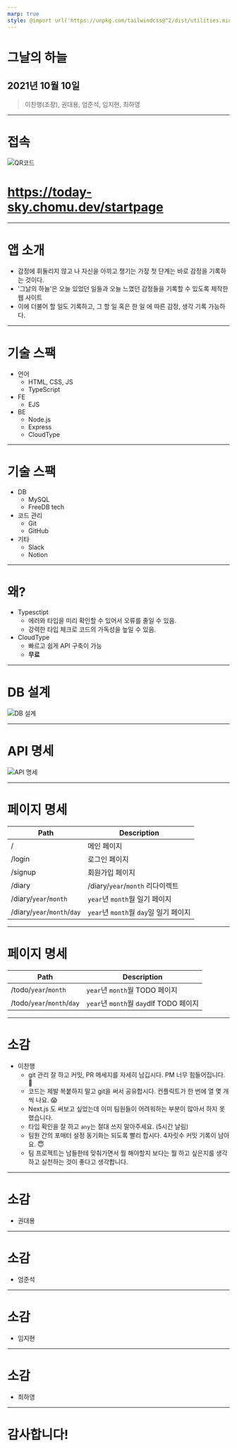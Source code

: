 ```yaml
---
marp: true
style: @import url('https://unpkg.com/tailwindcss@^2/dist/utilities.min.css');
---
```


# 그날의 하늘

## 2021년 10월 10일

> 이찬행(조장), 권대용, 엄준석, 임지현, 최하영

---

# 접속

![QR코드](/public/images/qr코드.png)

# https://today-sky.chomu.dev/startpage

---

# 앱 소개

- 감정에 휘둘리지 않고 나 자신을 아끼고 챙기는 가장 첫 단계는 바로 감정을 기록하는 것이다.
- '그날의 하늘'은 오늘 있었던 일들과 오늘 느꼈던 감정들을 기록할 수 있도록 제작한 웹 사이트
- 이에 더불어 할 일도 기록하고, 그 할 일 혹은 한 일 에 따른 감정, 생각 기록 가능하다.

---

# 기술 스팩

- 언어
  - HTML, CSS, JS
  - TypeScript
- FE
  - EJS
- BE
  - Node.js
  - Express
  - CloudType

---

# 기술 스팩

- DB
  - MySQL
  - FreeDB tech
- 코드 관리
  - Git
  - GitHub
- 기타
  - Slack
  - Notion

---

# 왜?

- Typesctipt
  - 에러와 타입을 미리 확인할 수 있어서 오류를 줄일 수 있음.
  - 강력한 타입 체크로 코드의 가독성을 높일 수 있음.
- CloudType
  - 빠르고 쉽게 API 구축이 가능
  - **무료**

---

# DB 설계

![DB 설계](/public/images/db%EC%84%A4%EA%B3%84.png)

---

# API 명세

![API 명세](/public/images/API%20%EB%AA%85%EC%84%B8.jpg)

---

# 페이지 명세

| Path                        | Description                            |
| --------------------------- | -------------------------------------- |
| /                           | 메인 페이지                            |
| /login                      | 로그인 페이지                          |
| /signup                     | 회원가입 페이지                        |
| /diary                      | /diary/`year`/`month` 리다이렉트       |
| /diary/`year`/`month`       | `year`년 `month`월 일기 페이지         |
| /diary/`year`/`month`/`day` | `year`년 `month`월 `day`일 일기 페이지 |

---

# 페이지 명세

| Path                       | Description                             |
| -------------------------- | --------------------------------------- |
| /todo/`year`/`month`       | `year`년 `month`월 TODO 페이지          |
| /todo/`year`/`month`/`day` | `year`년 `month`월 `day`dlf TODO 페이지 |

---

# 소감

- 이찬행
  - git 관리 잘 하고 커밋, PR 메세지를 자세히 남깁시다. PM 너무 힘들어집니다. 🥲
  - 코드는 제발 복붙하지 말고 git을 써서 공유합시다. 컨플릭트가 한 번에 열 몇 개씩 나요. 😱
  - Next.js 도 써보고 싶었는데 이미 팀원들이 어려워하는 부분이 많아서 하지 못했습니다.
  - 타입 확인을 잘 하고 `any`는 절대 쓰지 말아주세요. (5시간 날림)
  - 팀원 간의 포매터 설정 동기화는 되도록 빨리 합시다. 4자릿수 커밋 기록이 남아요. 😇
  - 팀 프로젝트는 남들한테 맞춰가면서 뭘 해야할지 보다는 뭘 하고 싶은지를 생각하고 실천하는 것이 좋다고 생각합니다.

---

# 소감

- 권대용

---

# 소감

- 엄준석

---

# 소감

- 임지현

---

# 소감

- 최하영

---

# 감사합니다!

